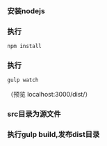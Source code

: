 ### 安装nodejs
### 执行
```bash
npm install
```
### 执行
```bash
gulp watch
```
（预览 localhost:3000/dist/）
### src目录为源文件
### 执行gulp build,发布dist目录